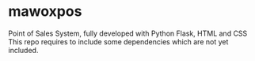 # mawoxpos
Point of Sales System, fully developed with Python Flask, HTML and CSS
This repo requires to include some dependencies which are not yet included.
